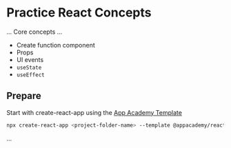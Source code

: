 # Practice React Concepts

... Core concepts ...

* Create function component
* Props
* UI events
* `useState`
* `useEffect`

## Prepare

Start with create-react-app using the [App Academy Template]

```sh
npx create-react-app <project-folder-name> --template @appacademy/react-v17 --use-npm
```

...


[App Academy Template]: https://www.npmjs.com/package/@appacademy/cra-template-react-v17
